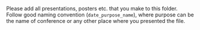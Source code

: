 Please add all presentations, posters etc. that you make to this folder.  
Follow good naming convention (`date_purpose_name`), where purpose can be the name of conference or any other place where you presented the file.
